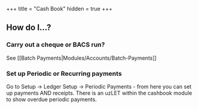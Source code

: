 +++
title = "Cash Book"
hidden = true
+++

## How do I...?

### Carry out a cheque or BACS run?
See [[Batch Payments|Modules/Accounts/Batch-Payments]] 

### Set up Periodic or Recurring payments

Go to Setup -> Ledger Setup -> Periodic Payments - from here you can set up payments AND receipts. There is an uzLET within the cashbook module to show overdue periodic payments.
